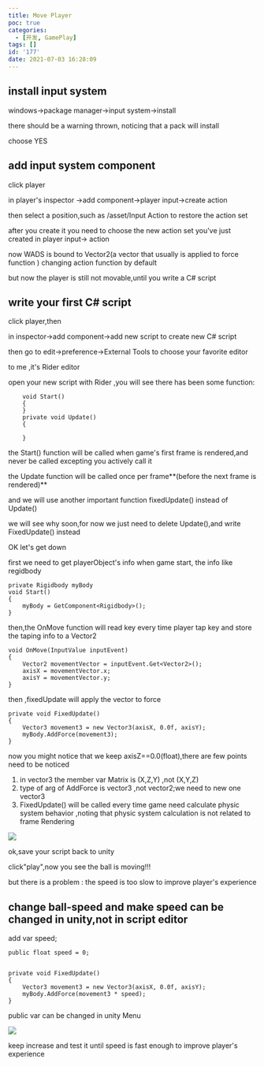 ```yaml
---
title: Move Player
poc: true
categories:
  - [开发, GamePlay]
tags: []
id: '177'
date: 2021-07-03 16:28:09
---
```


## install input system

windows->package manager->input system->install

there should be a warning thrown, noticing that a pack will install

choose YES

## add input system component

click player

in player's inspector ->add component->player input->create action

then select a position,such as /asset/Input Action to restore the action set

after you create it you need to choose the new action set you've just created in player input-> action

now WADS is bound to Vector2(a vector that usually is applied to force function ) changing action function by default

but now the player is still not movable,until you write a C# script

## write your first C# script

click player,then

in inspector->add component->add new script to create new C# script

then go to edit->preference->External Tools to choose your favorite editor

to me ,it's Rider editor

open your new script with Rider ,you will see there has been some function:

```
    void Start()
    {
    }
    private void Update()
    {
​
    }
```

the Start() function will be called when game's first frame is rendered,and never be called excepting you actively call it

the Update function will be called once per frame**(before the next frame is rendered)**

and we will use another important function fixedUpdate() instead of Update()

we will see why soon,for now we just need to delete Update(),and write FixedUpdate() instead

OK let's get down

first we need to get playerObject's info when game start, the info like regidbody

```
private Rigidbody myBody
void Start()
{
    myBody = GetComponent<Rigidbody>();
}
```

then,the OnMove function will read key every time player tap key and store the taping info to a Vector2

```
void OnMove(InputValue inputEvent)  
{
    Vector2 movementVector = inputEvent.Get<Vector2>();
    axisX = movementVector.x;
    axisY = movementVector.y;
}
```

then ,fixedUpdate will apply the vector to force

```
private void FixedUpdate()
{
    Vector3 movement3 = new Vector3(axisX, 0.0f, axisY);
    myBody.AddForce(movement3);
}
```

now you might notice that we keep axisZ==0.0(float),there are few points need to be noticed

1.  in vector3 the member var Matrix is (X,Z,Y) ,not (X,Y,Z)
2.  type of arg of AddForce is vector3 ,not vector2;we need to new one vector3
3.  FixedUpdate() will be called every time game need calculate physic system behavior ,noting that physic system calculation is not related to frame Rendering

![](https://raw.githubusercontent.com/Valkierja/ALLPIC/main/img/202303181056118.png)

ok,save your script back to unity

click"play",now you see the ball is moving!!!

but there is a problem : the speed is too slow to improve player's experience

## change ball-speed and make speed can be changed in unity,not in script editor

add var speed;

```
public float speed = 0;
​
​
private void FixedUpdate()
{
    Vector3 movement3 = new Vector3(axisX, 0.0f, axisY);
    myBody.AddForce(movement3 * speed);
}
```

public var can be changed in unity Menu

![](https://raw.githubusercontent.com/Valkierja/ALLPIC/main/img/202303172057643.png)

keep increase and test it until speed is fast enough to improve player's experience
